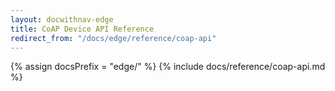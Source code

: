 ```yaml
---
layout: docwithnav-edge
title: CoAP Device API Reference
redirect_from: "/docs/edge/reference/coap-api"
---
```


{% assign docsPrefix = "edge/" %}
{% include docs/reference/coap-api.md %}
